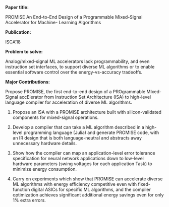 **Paper title:**

PROMISE An End-to-End Design of a Programmable Mixed-Signal Accelerator for
Machine- Learning Algorithms

**Publication:**

ISCA‘18

**Problem to solve:**

Analog/mixed-signal ML accelerators lack programmability, and even instruction
set interfaces, to support diverse ML algorithms or to enable essential software
control over the energy-vs-accuracy tradeoffs.

**Major Contributions:**

Propose PROMISE, the first end-to-end design of a PROgrammable MIxed-Signal
accElerator from Instruction Set Architecture (ISA) to high-level language
compiler for acceleration of diverse ML algorithms.

1.  Propose an ISA with a PROMISE architecture built with silicon-validated
    components for mixed-signal operations.

2.  Develop a compiler that can take a ML algorithm described in a high-level
    programming language (Julia) and generate PROMISE code, with an IR design
    that is both language-neutral and abstracts away unnecessary hardware
    details.

3.  Show how the compiler can map an application-level error tolerance
    specification for neural network applications down to low-level hardware
    parameters (swing voltages for each application Task) to minimize energy
    consumption.

4.  Carry on experiments which show that PROMISE can accelerate diverse ML
    algorithms with energy efficiency competitive even with fixed-function
    digital ASICs for specific ML algorithms, and the compiler optimization
    achieves significant additional energy savings even for only 1% extra
    errors.
